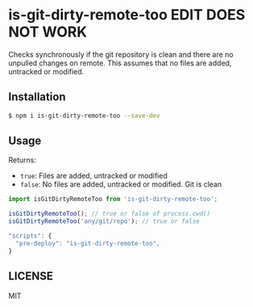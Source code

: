 # is-git-dirty-remote-too EDIT DOES NOT WORK

Checks synchronously if the git repository is clean and there are no unpulled changes on remote. This assumes that no files are added, untracked or modified.

## Installation

```sh
$ npm i is-git-dirty-remote-too --save-dev
```

## Usage

Returns:
- `true`: Files are added, untracked or modified
- `false`: No files are added, untracked or modified. Git is clean

```js
import isGitDirtyRemoteToo from 'is-git-dirty-remote-too';

isGitDirtyRemoteToo(); // true or false of process.cwd()
isGitDirtyRemoteToo('any/git/repo'); // true or false
```

```js
"scripts": {
  "pre-deploy": "is-git-dirty-remote-too",
}

```

## LICENSE

MIT
